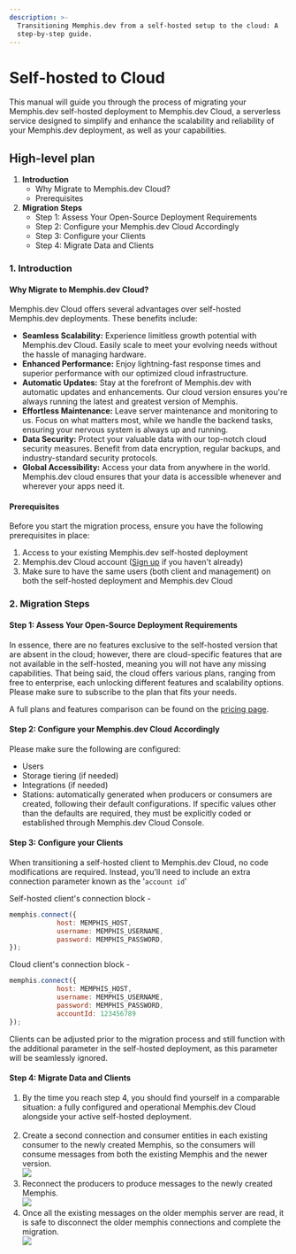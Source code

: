 ```yaml
---
description: >-
  Transitioning Memphis.dev from a self-hosted setup to the cloud: A
  step-by-step guide.
---
```


# Self-hosted to Cloud

This manual will guide you through the process of migrating your Memphis.dev self-hosted deployment to Memphis.dev Cloud, a serverless service designed to simplify and enhance the scalability and reliability of your Memphis.dev deployment, as well as your capabilities.

## High-level plan

1. **Introduction**
   * Why Migrate to Memphis.dev Cloud?
   * Prerequisites
2. **Migration Steps**
   * Step 1: Assess Your Open-Source Deployment Requirements
   * Step 2: Configure your Memphis.dev Cloud Accordingly
   * Step 3: Configure your Clients
   * Step 4: Migrate Data and Clients

### 1. Introduction

#### Why Migrate to Memphis.dev Cloud?

Memphis.dev Cloud offers several advantages over self-hosted Memphis.dev deployments. These benefits include:

* **Seamless Scalability:** Experience limitless growth potential with Memphis.dev Cloud. Easily scale to meet your evolving needs without the hassle of managing hardware.
* **Enhanced Performance:** Enjoy lightning-fast response times and superior performance with our optimized cloud infrastructure.
* **Automatic Updates:** Stay at the forefront of Memphis.dev with automatic updates and enhancements. Our cloud version ensures you're always running the latest and greatest version of Memphis.
* **Effortless Maintenance:** Leave server maintenance and monitoring to us. Focus on what matters most, while we handle the backend tasks, ensuring your nervous system is always up and running.
* **Data Security:** Protect your valuable data with our top-notch cloud security measures. Benefit from data encryption, regular backups, and industry-standard security protocols.
* **Global Accessibility:** Access your data from anywhere in the world. Memphis.dev cloud ensures that your data is accessible whenever and wherever your apps need it.

#### Prerequisites

Before you start the migration process, ensure you have the following prerequisites in place:

1. Access to your existing Memphis.dev self-hosted deployment
2. Memphis.dev Cloud account ([Sign up](https://cloud.memphis.dev) if you haven't already)
3. Make sure to have the same users (both client and management) on both the self-hosted deployment and Memphis.dev Cloud

### 2. **Migration Steps**

#### Step 1: Assess Your Open-Source Deployment Requirements

In essence, there are no features exclusive to the self-hosted version that are absent in the cloud; however, there are cloud-specific features that are not available in the self-hosted, meaning you will not have any missing capabilities. That being said, the cloud offers various plans, ranging from free to enterprise, each unlocking different features and scalability options. Please make sure to subscribe to the plan that fits your needs.

A full plans and features comparison can be found on the [pricing page](https://memphis.dev/pricing).

#### Step 2: Configure your Memphis.dev Cloud Accordingly

Please make sure the following are configured:

* Users
* Storage tiering (if needed)
* Integrations (if needed)
* Stations: automatically generated when producers or consumers are created, following their default configurations. If specific values other than the defaults are required, they must be explicitly coded or established through Memphis.dev Cloud Console.

#### Step 3: Configure your Clients

When transitioning a self-hosted client to Memphis.dev Cloud, no code modifications are required. Instead, you'll need to include an extra connection parameter known as the '`account id`'

Self-hosted client's connection block -

```javascript
memphis.connect({
            host: MEMPHIS_HOST,
            username: MEMPHIS_USERNAME,
            password: MEMPHIS_PASSWORD,
});
```

Cloud client's connection block -

```javascript
memphis.connect({
            host: MEMPHIS_HOST,
            username: MEMPHIS_USERNAME,
            password: MEMPHIS_PASSWORD,
            accountId: 123456789
});
```

Clients can be adjusted prior to the migration process and still function with the additional parameter in the self-hosted deployment, as this parameter will be seamlessly ignored.

#### Step 4: Migrate Data and Clients

1. By the time you reach step 4, you should find yourself in a comparable situation: a fully configured and operational Memphis.dev Cloud alongside your active self-hosted deployment.\
   <img src="../.gitbook/assets/image (11).png" alt="" data-size="original">
2. Create a second connection and consumer entities in each existing consumer to the newly created Memphis, so the consumers will consume messages from both the existing Memphis and the newer version.\
   ![](<../.gitbook/assets/image (12).png>)
3. Reconnect the producers to produce messages to the newly created Memphis.\
   ![](<../.gitbook/assets/image (13).png>)
4. Once all the existing messages on the older memphis server are read, it is safe to disconnect the older memphis connections and complete the migration.\
   ![](<../.gitbook/assets/image (14).png>)
